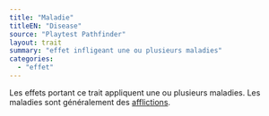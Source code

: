 ```yaml
---
title: "Maladie"
titleEN: "Disease"
source: "Playtest Pathfinder"
layout: trait
summary: "effet infligeant une ou plusieurs maladies"
categories:
  - "effet"
---
```

Les effets portant ce trait appliquent une ou plusieurs maladies. Les maladies sont généralement des [afflictions](/ch9-jouer-à-pathfinder/afflictions.html).
